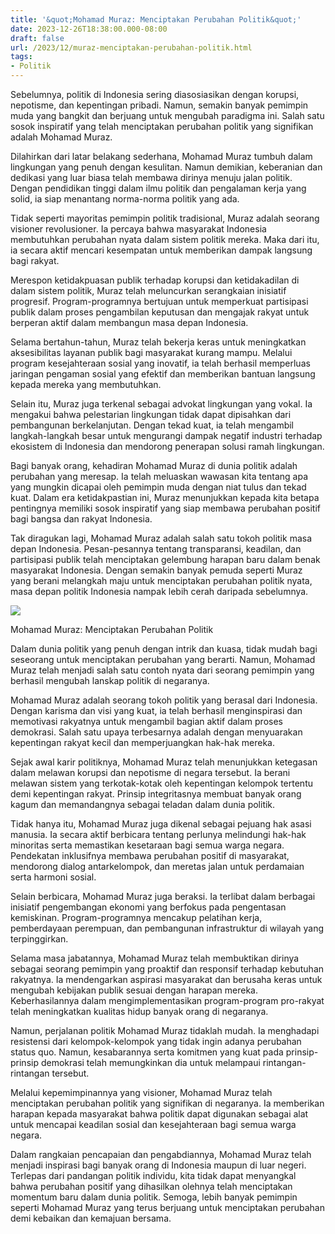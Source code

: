 ```yaml
---
title: '&quot;Mohamad Muraz: Menciptakan Perubahan Politik&quot;'
date: 2023-12-26T18:38:00.000-08:00
draft: false
url: /2023/12/muraz-menciptakan-perubahan-politik.html
tags: 
- Politik
---
```


  

Sebelumnya, politik di Indonesia sering diasosiasikan dengan korupsi, nepotisme, dan kepentingan pribadi. Namun, semakin banyak pemimpin muda yang bangkit dan berjuang untuk mengubah paradigma ini. Salah satu sosok inspiratif yang telah menciptakan perubahan politik yang signifikan adalah Mohamad Muraz.

  

Dilahirkan dari latar belakang sederhana, Mohamad Muraz tumbuh dalam lingkungan yang penuh dengan kesulitan. Namun demikian, keberanian dan dedikasi yang luar biasa telah membawa dirinya menuju jalan politik. Dengan pendidikan tinggi dalam ilmu politik dan pengalaman kerja yang solid, ia siap menantang norma-norma politik yang ada.

  

Tidak seperti mayoritas pemimpin politik tradisional, Muraz adalah seorang visioner revolusioner. Ia percaya bahwa masyarakat Indonesia membutuhkan perubahan nyata dalam sistem politik mereka. Maka dari itu, ia secara aktif mencari kesempatan untuk memberikan dampak langsung bagi rakyat.

  

Merespon ketidakpuasan publik terhadap korupsi dan ketidakadilan di dalam sistem politik, Muraz telah meluncurkan serangkaian inisiatif progresif. Program-programnya bertujuan untuk memperkuat partisipasi publik dalam proses pengambilan keputusan dan mengajak rakyat untuk berperan aktif dalam membangun masa depan Indonesia.

  

Selama bertahun-tahun, Muraz telah bekerja keras untuk meningkatkan aksesibilitas layanan publik bagi masyarakat kurang mampu. Melalui program kesejahteraan sosial yang inovatif, ia telah berhasil memperluas jaringan pengaman sosial yang efektif dan memberikan bantuan langsung kepada mereka yang membutuhkan.

  

Selain itu, Muraz juga terkenal sebagai advokat lingkungan yang vokal. Ia mengakui bahwa pelestarian lingkungan tidak dapat dipisahkan dari pembangunan berkelanjutan. Dengan tekad kuat, ia telah mengambil langkah-langkah besar untuk mengurangi dampak negatif industri terhadap ekosistem di Indonesia dan mendorong penerapan solusi ramah lingkungan.

  

Bagi banyak orang, kehadiran Mohamad Muraz di dunia politik adalah perubahan yang meresap. Ia telah meluaskan wawasan kita tentang apa yang mungkin dicapai oleh pemimpin muda dengan niat tulus dan tekad kuat. Dalam era ketidakpastian ini, Muraz menunjukkan kepada kita betapa pentingnya memiliki sosok inspiratif yang siap membawa perubahan positif bagi bangsa dan rakyat Indonesia.

  

Tak diragukan lagi, Mohamad Muraz adalah salah satu tokoh politik masa depan Indonesia. Pesan-pesannya tentang transparansi, keadilan, dan partisipasi publik telah menciptakan gelembung harapan baru dalam benak masyarakat Indonesia. Dengan semakin banyak pemuda seperti Muraz yang berani melangkah maju untuk menciptakan perubahan politik nyata, masa depan politik Indonesia nampak lebih cerah daripada sebelumnya.

  

![](http://jurnalbabel.com/wp-content/uploads/2020/08/images-26.jpeg)

  

Mohamad Muraz: Menciptakan Perubahan Politik

  

Dalam dunia politik yang penuh dengan intrik dan kuasa, tidak mudah bagi seseorang untuk menciptakan perubahan yang berarti. Namun, Mohamad Muraz telah menjadi salah satu contoh nyata dari seorang pemimpin yang berhasil mengubah lanskap politik di negaranya.

  

Mohamad Muraz adalah seorang tokoh politik yang berasal dari Indonesia. Dengan karisma dan visi yang kuat, ia telah berhasil menginspirasi dan memotivasi rakyatnya untuk mengambil bagian aktif dalam proses demokrasi. Salah satu upaya terbesarnya adalah dengan menyuarakan kepentingan rakyat kecil dan memperjuangkan hak-hak mereka.

  

Sejak awal karir politiknya, Mohamad Muraz telah menunjukkan ketegasan dalam melawan korupsi dan nepotisme di negara tersebut. Ia berani melawan sistem yang terkotak-kotak oleh kepentingan kelompok tertentu demi kepentingan rakyat. Prinsip integritasnya membuat banyak orang kagum dan memandangnya sebagai teladan dalam dunia politik.

  

Tidak hanya itu, Mohamad Muraz juga dikenal sebagai pejuang hak asasi manusia. Ia secara aktif berbicara tentang perlunya melindungi hak-hak minoritas serta memastikan kesetaraan bagi semua warga negara. Pendekatan inklusifnya membawa perubahan positif di masyarakat, mendorong dialog antarkelompok, dan meretas jalan untuk perdamaian serta harmoni sosial.

  

Selain berbicara, Mohamad Muraz juga beraksi. Ia terlibat dalam berbagai inisiatif pengembangan ekonomi yang berfokus pada pengentasan kemiskinan. Program-programnya mencakup pelatihan kerja, pemberdayaan perempuan, dan pembangunan infrastruktur di wilayah yang terpinggirkan.

  

Selama masa jabatannya, Mohamad Muraz telah membuktikan dirinya sebagai seorang pemimpin yang proaktif dan responsif terhadap kebutuhan rakyatnya. Ia mendengarkan aspirasi masyarakat dan berusaha keras untuk mengubah kebijakan publik sesuai dengan harapan mereka. Keberhasilannya dalam mengimplementasikan program-program pro-rakyat telah meningkatkan kualitas hidup banyak orang di negaranya.

  

Namun, perjalanan politik Mohamad Muraz tidaklah mudah. Ia menghadapi resistensi dari kelompok-kelompok yang tidak ingin adanya perubahan status quo. Namun, kesabarannya serta komitmen yang kuat pada prinsip-prinsip demokrasi telah memungkinkan dia untuk melampaui rintangan-rintangan tersebut.

  

Melalui kepemimpinannya yang visioner, Mohamad Muraz telah menciptakan perubahan politik yang signifikan di negaranya. Ia memberikan harapan kepada masyarakat bahwa politik dapat digunakan sebagai alat untuk mencapai keadilan sosial dan kesejahteraan bagi semua warga negara.

  

Dalam rangkaian pencapaian dan pengabdiannya, Mohamad Muraz telah menjadi inspirasi bagi banyak orang di Indonesia maupun di luar negeri. Terlepas dari pandangan politik individu, kita tidak dapat menyangkal bahwa perubahan positif yang dihasilkan olehnya telah menciptakan momentum baru dalam dunia politik. Semoga, lebih banyak pemimpin seperti Mohamad Muraz yang terus berjuang untuk menciptakan perubahan demi kebaikan dan kemajuan bersama.